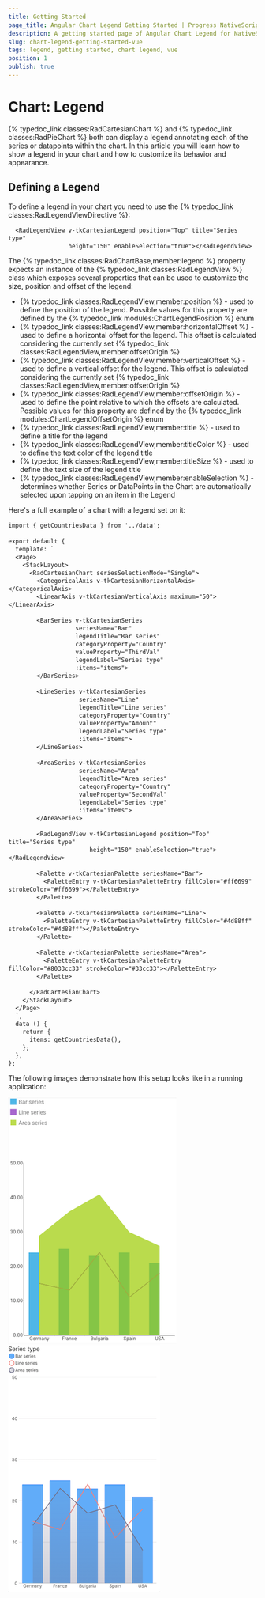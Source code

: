 ```yaml
---
title: Getting Started
page_title: Angular Chart Legend Getting Started | Progress NativeScript UI Documentation
description: A getting started page of Angular Chart Legend for NativeScript. This article explains how to utilize the Legend functionality of the Chart component for NativeScript Angular.
slug: chart-legend-getting-started-vue
tags: legend, getting started, chart legend, vue
position: 1
publish: true
---
```


# Chart: Legend
{% typedoc_link classes:RadCartesianChart %} and {% typedoc_link classes:RadPieChart %} both can display a legend annotating each of the series or datapoints within the chart. In this article you will learn how to show a legend in your chart and how to customize its behavior and appearance.

## Defining a Legend
To define a legend in your chart you need to use the {% typedoc_link classes:RadLegendViewDirective %}:

```
  <RadLegendView v-tkCartesianLegend position="Top" title="Series type"
                 height="150" enableSelection="true"></RadLegendView>
```

The {% typedoc_link classes:RadChartBase,member:legend %} property expects an instance of the {% typedoc_link classes:RadLegendView %} class which exposes several properties that can be used to customize the size, position and offset of the legend:

- {% typedoc_link classes:RadLegendView,member:position %} - used to define the position of the legend. Possible values for this property are defined by the {% typedoc_link modules:ChartLegendPosition %} enum
- {% typedoc_link classes:RadLegendView,member:horizontalOffset %} - used to define a horizontal offset for the legend. This offset is calculated considering the currently set {% typedoc_link classes:RadLegendView,member:offsetOrigin %}
- {% typedoc_link classes:RadLegendView,member:verticalOffset %} - used to define a vertical offset for the legend. This offset is calculated considering the currently set {% typedoc_link classes:RadLegendView,member:offsetOrigin %}
- {% typedoc_link classes:RadLegendView,member:offsetOrigin %} - used to define the point relative to which the offsets are calculated. Possible values for this property are defined by the {% typedoc_link modules:ChartLegendOffsetOrigin %} enum
- {% typedoc_link classes:RadLegendView,member:title %} - used to define a title for the legend
- {% typedoc_link classes:RadLegendView,member:titleColor %} - used to define the text color of the legend title
- {% typedoc_link classes:RadLegendView,member:titleSize %} - used to define the text size of the legend title
- {% typedoc_link classes:RadLegendView,member:enableSelection %} - determines whether Series or DataPoints in the Chart are automatically selected upon tapping on an item in the Legend

Here's a full example of a chart with a legend set on it:

```
import { getCountriesData } from '../data';

export default {
  template: `
  <Page>
    <StackLayout>
      <RadCartesianChart seriesSelectionMode="Single">
        <CategoricalAxis v-tkCartesianHorizontalAxis></CategoricalAxis>
        <LinearAxis v-tkCartesianVerticalAxis maximum="50"></LinearAxis>

        <BarSeries v-tkCartesianSeries
                   seriesName="Bar"
                   legendTitle="Bar series"
                   categoryProperty="Country"
                   valueProperty="ThirdVal"
                   legendLabel="Series type"
                   :items="items">
        </BarSeries>

        <LineSeries v-tkCartesianSeries
                    seriesName="Line"
                    legendTitle="Line series"
                    categoryProperty="Country"
                    valueProperty="Amount"
                    legendLabel="Series type"
                    :items="items">
        </LineSeries>

        <AreaSeries v-tkCartesianSeries
                    seriesName="Area"
                    legendTitle="Area series"
                    categoryProperty="Country"
                    valueProperty="SecondVal"
                    legendLabel="Series type"
                    :items="items">
        </AreaSeries>

        <RadLegendView v-tkCartesianLegend position="Top" title="Series type"
                       height="150" enableSelection="true"></RadLegendView>

        <Palette v-tkCartesianPalette seriesName="Bar">
          <PaletteEntry v-tkCartesianPaletteEntry fillColor="#ff6699" strokeColor="#ff6699"></PaletteEntry>
        </Palette>

        <Palette v-tkCartesianPalette seriesName="Line">
          <PaletteEntry v-tkCartesianPaletteEntry fillColor="#4d88ff" strokeColor="#4d88ff"></PaletteEntry>
        </Palette>

        <Palette v-tkCartesianPalette seriesName="Area">
          <PaletteEntry v-tkCartesianPaletteEntry fillColor="#8033cc33" strokeColor="#33cc33"></PaletteEntry>
        </Palette>

      </RadCartesianChart>
    </StackLayout>
  </Page>
  `,
  data () {
    return {
      items: getCountriesData(),
    };
  },
};
```

The following images demonstrate how this setup looks like in a running application:

![Chart Legend: Android](images/chart-legend-android.png "Chart Legend: Android") ![Chart Legend: iOS](images/chart-legend-ios.png "Chart Legend: iOS")
